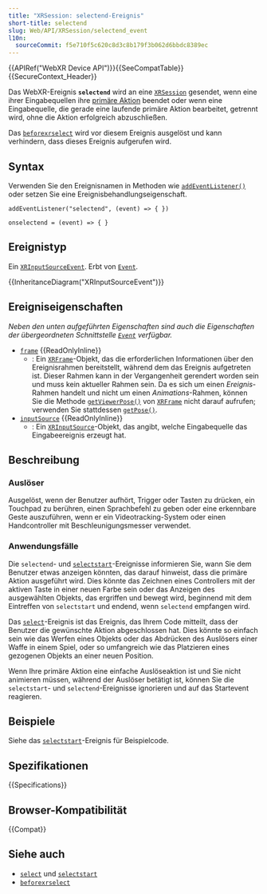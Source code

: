 ```yaml
---
title: "XRSession: selectend-Ereignis"
short-title: selectend
slug: Web/API/XRSession/selectend_event
l10n:
  sourceCommit: f5e710f5c620c8d3c8b179f3b062d6bbdc8389ec
---
```


{{APIRef("WebXR Device API")}}{{SeeCompatTable}}{{SecureContext_Header}}

Das WebXR-Ereignis **`selectend`** wird an eine [`XRSession`](/de/docs/Web/API/XRSession) gesendet, wenn eine ihrer Eingabequellen ihre [primäre Aktion](/de/docs/Web/API/WebXR_Device_API/Inputs#primary_action) beendet oder wenn eine Eingabequelle, die gerade eine laufende primäre Aktion bearbeitet, getrennt wird, ohne die Aktion erfolgreich abzuschließen.

Das [`beforexrselect`](/de/docs/Web/API/Element/beforexrselect_event) wird vor diesem Ereignis ausgelöst und kann verhindern, dass dieses Ereignis aufgerufen wird.

## Syntax

Verwenden Sie den Ereignisnamen in Methoden wie [`addEventListener()`](/de/docs/Web/API/EventTarget/addEventListener) oder setzen Sie eine Ereignisbehandlungseigenschaft.

```js-nolint
addEventListener("selectend", (event) => { })

onselectend = (event) => { }
```

## Ereignistyp

Ein [`XRInputSourceEvent`](/de/docs/Web/API/XRInputSourceEvent). Erbt von [`Event`](/de/docs/Web/API/Event).

{{InheritanceDiagram("XRInputSourceEvent")}}

## Ereigniseigenschaften

_Neben den unten aufgeführten Eigenschaften sind auch die Eigenschaften der übergeordneten Schnittstelle [`Event`](/de/docs/Web/API/Event) verfügbar._

- [`frame`](/de/docs/Web/API/XRInputSourceEvent/frame) {{ReadOnlyInline}}
  - : Ein [`XRFrame`](/de/docs/Web/API/XRFrame)-Objekt, das die erforderlichen Informationen über den Ereignisrahmen bereitstellt, während dem das Ereignis aufgetreten ist. Dieser Rahmen kann in der Vergangenheit gerendert worden sein und muss kein aktueller Rahmen sein. Da es sich um einen _Ereignis_-Rahmen handelt und nicht um einen _Animations_-Rahmen, können Sie die Methode [`getViewerPose()`](/de/docs/Web/API/XRFrame/getViewerPose) von [`XRFrame`](/de/docs/Web/API/XRFrame) nicht darauf aufrufen; verwenden Sie stattdessen [`getPose()`](/de/docs/Web/API/XRFrame/getPose).
- [`inputSource`](/de/docs/Web/API/XRInputSourceEvent/inputSource) {{ReadOnlyInline}}
  - : Ein [`XRInputSource`](/de/docs/Web/API/XRInputSource)-Objekt, das angibt, welche Eingabequelle das Eingabeereignis erzeugt hat.

## Beschreibung

### Auslöser

Ausgelöst, wenn der Benutzer aufhört, Trigger oder Tasten zu drücken, ein Touchpad zu berühren, einen Sprachbefehl zu geben oder eine erkennbare Geste auszuführen, wenn er ein Videotracking-System oder einen Handcontroller mit Beschleunigungsmesser verwendet.

### Anwendungsfälle

Die `selectend`- und [`selectstart`](/de/docs/Web/API/XRSession/selectstart_event)-Ereignisse informieren Sie, wann Sie dem Benutzer etwas anzeigen könnten, das darauf hinweist, dass die primäre Aktion ausgeführt wird. Dies könnte das Zeichnen eines Controllers mit der aktiven Taste in einer neuen Farbe sein oder das Anzeigen des ausgewählten Objekts, das ergriffen und bewegt wird, beginnend mit dem Eintreffen von `selectstart` und endend, wenn `selectend` empfangen wird.

Das [`select`](/de/docs/Web/API/XRSession/select_event)-Ereignis ist das Ereignis, das Ihrem Code mitteilt, dass der Benutzer die gewünschte Aktion abgeschlossen hat. Dies könnte so einfach sein wie das Werfen eines Objekts oder das Abdrücken des Auslösers einer Waffe in einem Spiel, oder so umfangreich wie das Platzieren eines gezogenen Objekts an einer neuen Position.

Wenn Ihre primäre Aktion eine einfache Auslöseaktion ist und Sie nicht animieren müssen, während der Auslöser betätigt ist, können Sie die `selectstart`- und `selectend`-Ereignisse ignorieren und auf das Startevent reagieren.

## Beispiele

Siehe das [`selectstart`](/de/docs/Web/API/XRSession/selectstart_event#examples)-Ereignis für Beispielcode.

## Spezifikationen

{{Specifications}}

## Browser-Kompatibilität

{{Compat}}

## Siehe auch

- [`select`](/de/docs/Web/API/XRSession/select_event) und [`selectstart`](/de/docs/Web/API/XRSession/selectstart_event)
- [`beforexrselect`](/de/docs/Web/API/Element/beforexrselect_event)
